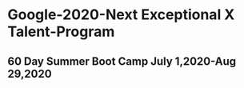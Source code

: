 # Google-2020-Next Exceptional X Talent-Program
## 
## 60 Day Summer Boot Camp July 1,2020-Aug 29,2020
